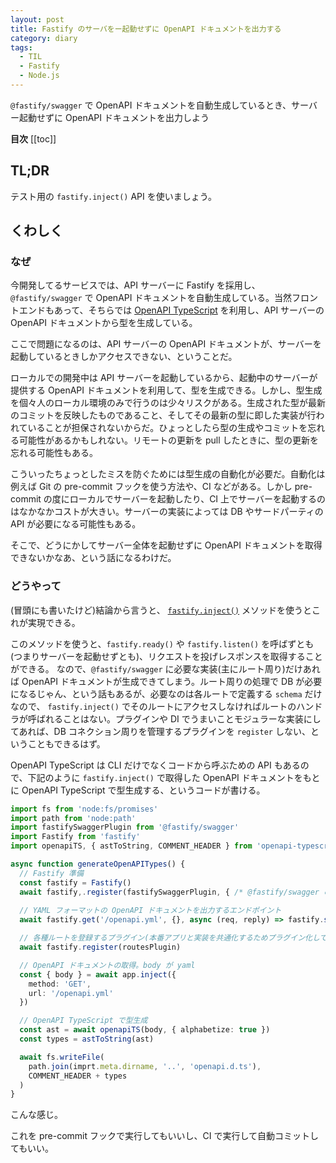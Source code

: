 ```yaml
---
layout: post
title: Fastify のサーバをー起動せずに OpenAPI ドキュメントを出力する
category: diary
tags:
  - TIL
  - Fastify
  - Node.js
---
```



`@fastify/swagger` で OpenAPI ドキュメントを自動生成しているとき、サーバー起動せずに OpenAPI ドキュメントを出力しよう

**目次**
[[toc]]

## TL;DR

テスト用の `fastify.inject()` API を使いましょう。

## くわしく

### なぜ

今開発してるサービスでは、API サーバーに Fastify を採用し、 `@fastify/swagger` で OpenAPI ドキュメントを自動生成している。当然フロントエンドもあって、そちらでは [OpenAPI TypeScript](https://openapi-ts.dev/) を利用し、API サーバーの OpenAPI ドキュメントから型を生成している。

ここで問題になるのは、API サーバーの OpenAPI ドキュメントが、サーバーを起動しているときしかアクセスできない、ということだ。

ローカルでの開発中は API サーバーを起動しているから、起動中のサーバーが提供する OpenAPI ドキュメントを利用して、型を生成できる。しかし、型生成を個々人のローカル環境のみで行うのは少々リスクがある。生成された型が最新のコミットを反映したものであること、そしてその最新の型に即した実装が行われていることが担保されないからだ。ひょっとしたら型の生成やコミットを忘れる可能性があるかもしれない。リモートの更新を pull したときに、型の更新を忘れる可能性もある。

こういったちょっとしたミスを防ぐためには型生成の自動化が必要だ。自動化は例えば Git の pre-commit フックを使う方法や、CI などがある。しかし pre-commit の度にローカルでサーバーを起動したり、CI 上でサーバーを起動するのはなかなかコストが大きい。サーバーの実装によっては DB やサードパーティの API が必要になる可能性もある。

そこで、どうにかしてサーバー全体を起動せずに OpenAPI ドキュメントを取得できないかなあ、という話になるわけだ。


### どうやって

(冒頭にも書いたけど)結論から言うと、 [`fastify.inject()`](https://fastify.dev/docs/v1.14.x/Documentation/Testing/) メソッドを使うとこれが実現できる。

このメソッドを使うと、`fastify.ready()` や `fastify.listen()` を呼ばずとも(つまりサーバーを起動せずとも)、リクエストを投げレスポンスを取得することができる。
なので、`@fastify/swagger` に必要な実装(主にルート周り)だけあれば OpenAPI ドキュメントが生成できてしまう。ルート周りの処理で DB が必要になるじゃん、という話もあるが、必要なのは各ルートで定義する `schema` だけなので、 `fastify.inject()` でそのルートにアクセスしなければルートのハンドラが呼ばれることはない。プラグインや DI でうまいことモジュラーな実装にしてあれば、DB コネクション周りを管理するプラグインを `register` しない、ということもできるはず。

OpenAPI TypeScript は CLI だけでなくコードから呼ぶための API もあるので、下記のように `fastify.inject()` で取得した OpenAPI ドキュメントをもとに OpenAPI TypeScript で型生成する、というコードが書ける。

```ts
import fs from 'node:fs/promises'
import path from 'node:path'
import fastifySwaggerPlugin from '@fastify/swagger'
import Fastify from 'fastify'
import openapiTS, { astToString, COMMENT_HEADER } from 'openapi-typescript'

async function generateOpenAPITypes() {
  // Fastify 準備
  const fastify = Fastify()
  await fastify,.register(fastifySwaggerPlugin, { /* @fastify/swagger の設定 */})
  
  // YAML フォーマットの OpenAPI ドキュメントを出力するエンドポイント
  await fastify.get('/openapi.yml', {}, async (req, reply) => fastify.swagger({ yaml: true }))

  // 各種ルートを登録するプラグイン(本番アプリと実装を共通化するためプラグイン化している)
  await fastify.register(routesPlugin)

  // OpenAPI ドキュメントの取得。body が yaml
  const { body } = await app.inject({
    method: 'GET',
    url: '/openapi.yml'
  })

  // OpenAPI TypeScript で型生成
  const ast = await openapiTS(body, { alphabetize: true })
  const types = astToString(ast)

  await fs.writeFile(
    path.join(imprt.meta.dirname, '..', 'openapi.d.ts'), 
    COMMENT_HEADER + types
  )
}
```

こんな感じ。

これを pre-commit フックで実行してもいいし、CI で実行して自動コミットしてもいい。
